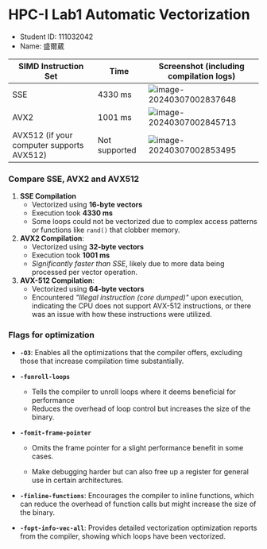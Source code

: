 

# HPC-I Lab1 Automatic Vectorization

- Student ID: 111032042
- Name: 盛爾葳

| **SIMD Instruction Set**                  | **Time**      | **Screenshot (including  compilation logs)**                 |
| ----------------------------------------- | ------------- | ------------------------------------------------------------ |
| SSE                                       | 4330 ms       | ![image-20240307002837648](C:\Users\ewinn\AppData\Roaming\Typora\typora-user-images\image-20240307002837648.png) |
| AVX2                                      | 1001 ms       | ![image-20240307002845713](C:\Users\ewinn\AppData\Roaming\Typora\typora-user-images\image-20240307002845713.png) |
| AVX512 (if your computer supports AVX512) | Not supported | ![image-20240307002853495](C:\Users\ewinn\AppData\Roaming\Typora\typora-user-images\image-20240307002853495.png) |

### Compare SSE, AVX2 and AVX512

1. **SSE Compilation**
   - Vectorized using **16-byte vectors**
   - Execution took **4330 ms**
   - Some loops could not be vectorized due to complex access patterns or functions like `rand()` that clobber memory.
2. **AVX2 Compilation**:
   - Vectorized using **32-byte vectors**
   - Execution took **1001 ms**
   - *Significantly faster than SSE*, likely due to more data being processed per vector operation.
3. **AVX-512 Compilation**:
   - Vectorized using **64-byte vectors**
   - Encountered *"Illegal instruction (core dumped)"* upon execution, indicating the CPU does not support AVX-512 instructions, or there was an issue with how these instructions were utilized.

###  Flags for optimization

- **`-O3`**: Enables all the optimizations that the compiler offers, excluding those that increase compilation time substantially.

- **`-funroll-loops`**

  - Tells the compiler to unroll loops where it deems beneficial for performance
  - Reduces the overhead of loop control but increases the size of the binary.

- **`-fomit-frame-pointer`**

  - Omits the frame pointer for a slight performance benefit in some cases.

  - Make debugging harder but can also free up a register for general use in certain architectures.

- **`-finline-functions`**: Encourages the compiler to inline functions, which can reduce the overhead of function calls but might increase the size of the binary.

- **`-fopt-info-vec-all`**: Provides detailed vectorization optimization reports from the compiler, showing which loops have been vectorized.